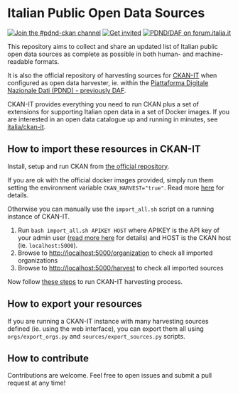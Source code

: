 # Italian Public Open Data Sources

[![Join the #pdnd-ckan channel](https://img.shields.io/badge/Slack%20channel-%23pdnd--ckan-blue.svg?logo=slack)](https://developersitalia.slack.com/messages/CMX9ZDPK3)
[![Get invited](https://slack.developers.italia.it/badge.svg)](https://slack.developers.italia.it/)
[![PDND/DAF on forum.italia.it](https://img.shields.io/badge/Forum-PDND-blue.svg)](https://forum.italia.it/c/daf)

This repository aims to collect and share an updated list of Italian public open data sources as complete as possible in both human- and machine-readable formats.

It is also the official repository of harvesting sources for [CKAN-IT](https://github.com/italia/ckan-it) when configured as open data harvester,
ie. within the [Piattaforma Digitale Nazionale Dati (PDND) - previously DAF](https://pdnd.italia.it/).

CKAN-IT provides everything you need to run CKAN plus a set of extensions for supporting Italian open data in a set of Docker images.
If you are interested in an open data catalogue up and running in minutes, see [italia/ckan-it](https://github.com/italia/ckan-it).

## How to import these resources in CKAN-IT

Install, setup and run CKAN from [the official repository](https://github.com/italia/ckan-it).

If you are ok with the official docker images provided, simply run them setting the environment variable `CKAN_HARVEST="true"`.
Read more [here](https://github.com/italia/ckan-it#ckan-it-harvesting-optional) for details.

Otherwise you can manually use the `import_all.sh` script on a running instance of CKAN-IT.

1. Run `bash import_all.sh APIKEY HOST` where APIKEY is the API key of your admin user ([read more here](https://docs.ckan.org/en/2.6/api/index.html#authentication-and-api-keys) for details) and HOST is the CKAN host (ie. `localhost:5000`).
2. Browse to [http://localhost:5000/organization](http://localhost:5000/organization) to check all imported organizations
3. Browse to [http://localhost:5000/harvest](http://localhost:5000/harvest) to check all imported sources

Now follow [these steps](https://github.com/italia/ckan-it#ckan-it-harvesting-optional) to run CKAN-IT harvesting process.

## How to export your resources

If you are running a CKAN-IT instance with many harvesting sources defined (ie. using the web interface), you can export them all using `orgs/export_orgs.py` and `sources/export_sources.py` scripts.

## How to contribute

Contributions are welcome. Feel free to open issues and submit a pull request at any time!
